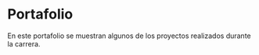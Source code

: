 # Portafolio
En este portafolio se muestran algunos de los proyectos realizados durante la carrera.
